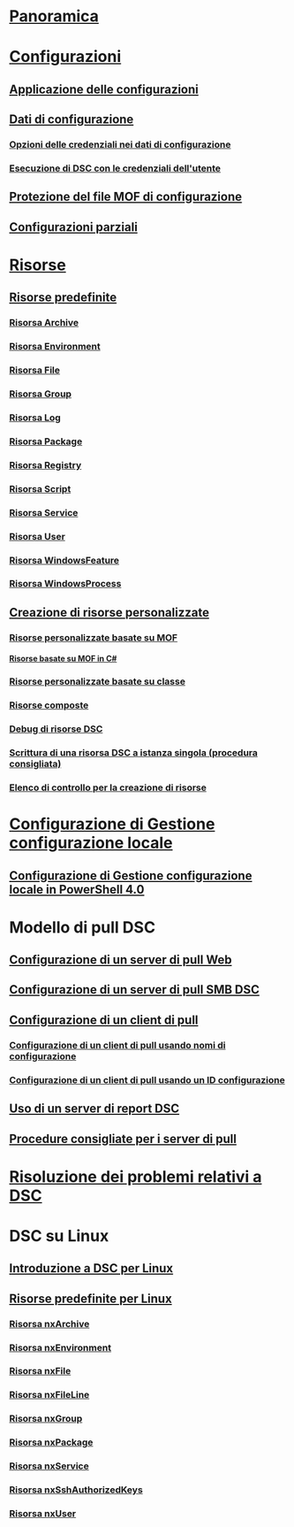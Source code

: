 # [Panoramica](overview.md)

# [Configurazioni](configurations.md)
## [Applicazione delle configurazioni](enactingConfigurations.md)
## [Dati di configurazione](configData.md)
### [Opzioni delle credenziali nei dati di configurazione](configDataCredentials.md)
### [Esecuzione di DSC con le credenziali dell'utente](runAsUser.md)
## [Protezione del file MOF di configurazione](secureMOF.md)
## [Configurazioni parziali](partialConfigs.md)
# [Risorse](resources.md)
## [Risorse predefinite](builtInResource.md)
### [Risorsa Archive](archiveResource.md)
### [Risorsa Environment](environmentResource.md)
### [Risorsa File](fileResource.md)
### [Risorsa Group](groupResource.md)
### [Risorsa Log](logResource.md)
### [Risorsa Package](packageResource.md)
### [Risorsa Registry](registryResource.md)
### [Risorsa Script](scriptResource.md)
### [Risorsa Service](serviceResource.md)
### [Risorsa User](userResource.md)
### [Risorsa WindowsFeature](windowsfeatureResource.md)
### [Risorsa WindowsProcess](windowsProcessResource.md)
## [Creazione di risorse personalizzate](authoringResource.md) 
### [Risorse personalizzate basate su MOF](authoringResourceMOF.md)
#### [Risorse basate su MOF in C#](authoringResourceMofCS.md)
### [Risorse personalizzate basate su classe](authoringResourceClass.md)
### [Risorse composte](authoringResourceComposite.md)
### [Debug di risorse DSC](debugResource.md)
### [Scrittura di una risorsa DSC a istanza singola (procedura consigliata)](singleInstance.md)
### [Elenco di controllo per la creazione di risorse](resourceAuthoringChecklist.md)

# [Configurazione di Gestione configurazione locale](metaConfig.md)
## [Configurazione di Gestione configurazione locale in PowerShell 4.0](metaConfig4.md)

# Modello di pull DSC
## [Configurazione di un server di pull Web](pullServer.md)
## [Configurazione di un server di pull SMB DSC](pullServerSMB.md)
## [Configurazione di un client di pull](pullClient.md)
### [Configurazione di un client di pull usando nomi di configurazione](pullClientConfigNames.md)
### [Configurazione di un client di pull usando un ID configurazione](pullClientConfigID.md)
## [Uso di un server di report DSC](reportServer.md)
## [Procedure consigliate per i server di pull](secureServer.md)

# [Risoluzione dei problemi relativi a DSC](troubleshooting.md)

# DSC su Linux
## [Introduzione a DSC per Linux](lnxGettingStarted.md)
## [Risorse predefinite per Linux](lnxBuiltInResources.md)
### [Risorsa nxArchive](lnxArchiveResource.md)
### [Risorsa nxEnvironment](lnxEnvironmentResource.md)
### [Risorsa nxFile](lnxFileResource.md)
### [Risorsa nxFileLine](lnxFileLineResource.md)
### [Risorsa nxGroup](lnxGroupResource.md)
### [Risorsa nxPackage](lnxPackageResource.md)
### [Risorsa nxService](lnxServiceResource.md)
### [Risorsa nxSshAuthorizedKeys](lnxSshAuthorizedKeysResource.md)
### [Risorsa nxUser](lnxUserResource.md)


<!--HONumber=Apr16_HO1-->


